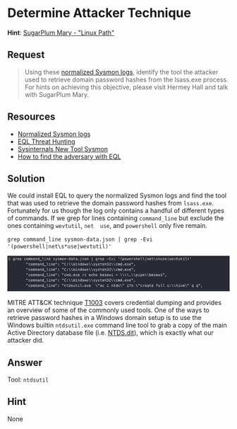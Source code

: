 # Determine Attacker Technique
**Hint**: [SugarPlum Mary - "Linux Path"](../hints/h4.md)

## Request
> Using these [normalized Sysmon logs](https://downloads.elfu.org/sysmon-data.json.zip), identify the tool the attacker used to retrieve domain password hashes from the lsass.exe process. For hints on achieving this objective, please visit Hermey Hall and talk with SugarPlum Mary.

## Resources
- [Normalized Sysmon logs](https://downloads.elfu.org/sysmon-data.json.zip)
- [EQL Threat Hunting](https://pen-testing.sans.org/blog/2019/12/10/eql-threat-hunting/)
- [Sysinternals New Tool Sysmon](https://www.darkoperator.com/blog/2014/8/8/sysinternals-sysmon)
- [How to find the adversary with EQL](https://www.youtube.com/watch?v=1QmOo0a_LuY)

## Solution
We could install EQL to query the normalized Sysmon logs and find the tool that was used to retrieve the domain password hashes from `lsass.exe`. Fortunately for us though the log only contains a handful of different types of commands. If we grep for lines containing `command_line` but exclude the ones containing `wevtutil`, `net  use`, and `powershell` only five remain.

```shell
grep command_line sysmon-data.json | grep -Evi '(powershell|net\s*use|wevtutil)'
```

![Search Sysmon](../img/challenges/c4/c4_1.png)

MITRE ATT&CK technique [T1003](https://attack.mitre.org/techniques/T1003/) covers credential dumping and provides an overview of some of the commonly used tools. One of the ways to retrieve password hashes in a Windows domain setup is to use the Windows builtin `ntdsutil.exe` command line tool to grab a copy of the main Active Directory database file (i.e. [NTDS.dit](https://blogs.msdn.microsoft.com/servergeeks/2014/10/14/active-directory-files-and-their-functions/)), which is exactly what our attacker did.

## Answer
Tool: `ntdsutil`

## Hint
None
